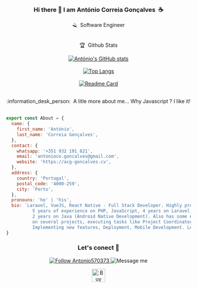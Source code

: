 <div align="center">
  
### Hi there 👋 I am António Correia Gonçalves&nbsp;&nbsp;:coffee:

:razor:&nbsp;&nbsp;Software Engineer</br></br>

:trophy:&nbsp;&nbsp;Github Stats</br>
  
[![António's GitHub stats](https://github-readme-stats.vercel.app/api?username=acgtwentyone&count_private=true&show_icons=true&theme=radical&hide=stars,commits)](https://github.com/acgtwentyone/acg-github-readme-stats)</br></br>[![Top Langs](https://github-readme-stats.vercel.app/api/top-langs/?username=acgtwentyone&layout=compact&theme=radical)](https://github.com/acgtwentyone/acg-github-readme-stats)</br></br>[![Readme Card](https://github-readme-stats.vercel.app/api/pin/?username=acgtwentyone&repo=acg-github-readme-stats&show_owner=true&theme=radical)](https://github.com/acgtwentyone/acg-github-readme-stats)
</div></br>
  
<div align="center">
:information_desk_person:&nbsp;&nbsp;A litle more about me... Why Javascript ? I like it!
</div></br>

```javascript
export const About = {
  name: {
    first_name: 'António',
    last_name: 'Correia Gonçalves',
  },
  contact: {
    whatsapp: '+351 932 191 821',
    email: 'antonioco.goncalves@gmail.com',
    website: 'https://acg-goncalves.cv',
  },
  address: {
    country: 'Portugal',
    postal_code: '4000-259',
    city: 'Porto',
  },
  pronouns: 'he' | 'his',
  bio: `Laravel, VueJS, React Native - Full Stack Developer. Highly proficient in Software Development, focused on full-stack development, with 
          5 years of experience on PHP, JavaScript, 4 years on Laravel, 3 years on React, React Native and Vue.js, 
          2 years on Java (Android Native Development). Also has some experience on C#, .NET Core, and TypeScript. I’ve been working 
          on several projects, executing tasks like Project Coordinator, Planning, Analysis and architecting, Database design, Maintenance, 
          Implementing new features, Deployment, Mobile Development. Learning Node.js (Server side - Express.js, and more), online course.`
}
```

<div align="center">
  
### Let's conect 👋 
  
<p align="center">
  <a href="https://twitter.com/Antonio570373">
    <img alt="Follow Antonio570373" src="https://img.shields.io/twitter/follow/Antonio570373?style=social">
  </a>
  <img alt="Message me" src="https://img.shields.io/badge/Message%20me-%2B238%20952%2091%2059-%2325D366?style=social&logo=WhatsApp">
</p>

<a href='https://ko-fi.com/U7U7D2EQ6' target='_blank'><img height='36' style='border:0px;height:36px;' src='https://cdn.ko-fi.com/cdn/kofi3.png?v=3' border='0' alt='Buy Me a Coffee at ko-fi.com' /></a>
</div>
